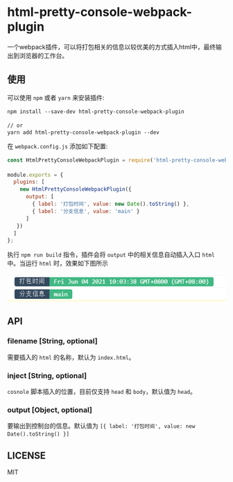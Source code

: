 # html-pretty-console-webpack-plugin
一个webpack插件，可以将打包相关的信息以较优美的方式插入html中，最终输出到浏览器的工作台。

## 使用

可以使用 `npm` 或者 `yarn` 来安装插件:

```shell
npm install --save-dev html-pretty-console-webpack-plugin

// or 
yarn add html-pretty-console-webpack-plugin --dev
```

在 `webpack.config.js` 添加如下配置:

```javascript
const HtmlPrettyConsoleWebpackPlugin = require('html-pretty-console-webpack-plugin');

module.exports = {
  plugins: [
    new HtmlPrettyConsoleWebpackPlugin({
      output: [
        { label: '打包时间', value: new Date().toString() },
        { label: '分支信息', value: 'main' }
      ]
   })
  ]
};
```

执行 `npm run build` 指令，插件会将 `output` 中的相关信息自动插入入口 `html` 中。当运行 `html` 时，效果如下图所示

![最终效果](https://raw.githubusercontent.com/youthfighter/html-pretty-console-webpack-plugin/master/images/console.png)

## API

### filename [String, optional]

需要插入的 `html` 的名称，默认为 `index.html`。

### inject [String, optional]

`cosnole` 脚本插入的位置，目前仅支持 `head` 和 `body`，默认值为 `head`。

### output [Object, optional] 

要输出到控制台的信息。默认值为 `[{ label: '打包时间', value: new Date().toString() }]`

## LICENSE

MIT
